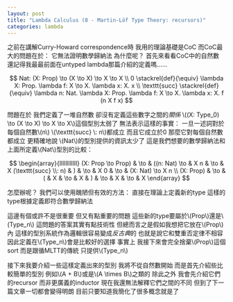 ```yaml
---
layout: post
title: "Lambda Calculus (8 - Martin-Löf Type Theory: recursors)"
categories: lambda
---
```


之前在講解Curry-Howard correspondence時
我用的理論基礎是CoC
而CoC最大的問題在於：
它無法證明數學歸納法
為什麼呢？
首先來看看CoC中的自然數
還記得我最最前面在untyped lambda那篇介紹的定義嗎......

$$
Nat: (X: Prop) \to (X \to X) \to X \to X \\
0 \stackrel{def}{\equiv} \lambda X: Prop. \lambda f: X \to X. \lambda x: X. x \\
\texttt{succ} \stackrel{def}{\equiv} \lambda n: Nat. \lambda X: Prop. \lambda f: X \to X. \lambda x: X. f (n X f x)
$$

問題在於
我們定義了一堆自然數
卻沒有定義這些數字之間的*關係*
\\((X: Type_0) \to (X \to X) \to X \to X\\)這個型別太弱了
無法表示這樣的事實：
一旦一述詞對於每個自然數\\(n\\)
\\(\texttt{succ} \\: n\\)都成立
而且它成立於0
那麼它對每個自然數都成立
更精確地說
\\(Nat\\)的型別提供的資訊太少了
這是我們想要的數學歸納法和上面所定義\\(Nat\\)型別的比較：

$$
\begin{array}{llllllllllll}
(X: Prop \to Prop) & \to & ((n: Nat) \to & X n & \to & X (\texttt{succ} \\: n) & ) & \to & X 0 & \to & (X: Nat) \to X n \\
(X: Prop)          & \to & (             & X   & \to & X                       & ) & \to & X   & \to & X
\end{array}
$$

怎麼辦呢？
我們可以使用醜陋但有效的方法：
直接在理論上定義新的type
這樣的type根據定義即符合數學歸納法

這邊有個或許不是很重要
但又有點重要的問題
這些新的type要屬於\\(Prop\\)還是\\(Type_n\\)
這問題的答案其實有點技術性
但總而言之是假如我想把它放在\\(Prop\\)內
這樣的型別系統作為邏輯很容易變成*反古典*的
也就是說它和雙重否定律不相容
因此定義在\\(Type_n\\)會是比較好的選擇
事實上
我接下來會完全捨棄\\(Prop\\)這個sort
而是跟循MLTT的傳統
只提供\\(Type_n\\)

接下來我要介紹一些這樣定義出來的型別
我將不從自然數開始
而是首先介紹些比較簡單的型別
例如\\(A + B\\)或是\\(A \times B\\)之類的
除此之外
我會先介紹它們的recursor
而非更廣義的inductor
現在我還無法解釋它們之間的不同
但到了下一篇文章一切都會變得明朗
目前只要知道我簡化了很多概念就是了
